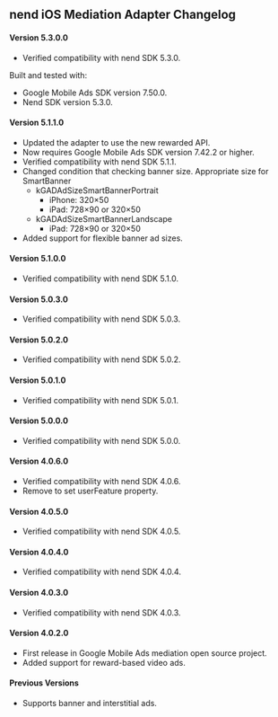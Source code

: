 ## nend iOS Mediation Adapter Changelog

#### Version 5.3.0.0
- Verified compatibility with nend SDK 5.3.0.

Built and tested with:
- Google Mobile Ads SDK version 7.50.0.
- Nend SDK version 5.3.0.

#### Version 5.1.1.0
- Updated the adapter to use the new rewarded API.
- Now requires Google Mobile Ads SDK version 7.42.2 or higher.
- Verified compatibility with nend SDK 5.1.1.
- Changed condition that checking banner size.
  Appropriate size for SmartBanner
  - kGADAdSizeSmartBannerPortrait
    - iPhone: 320×50
    - iPad: 728×90 or 320×50
  - kGADAdSizeSmartBannerLandscape
    - iPad: 728×90 or 320×50
- Added support for flexible banner ad sizes.

#### Version 5.1.0.0
- Verified compatibility with nend SDK 5.1.0.

#### Version 5.0.3.0
- Verified compatibility with nend SDK 5.0.3.

#### Version 5.0.2.0
- Verified compatibility with nend SDK 5.0.2.

#### Version 5.0.1.0
- Verified compatibility with nend SDK 5.0.1.

#### Version 5.0.0.0
- Verified compatibility with nend SDK 5.0.0.

#### Version 4.0.6.0
- Verified compatibility with nend SDK 4.0.6.
- Remove to set userFeature property.

#### Version 4.0.5.0
- Verified compatibility with nend SDK 4.0.5.

#### Version 4.0.4.0
- Verified compatibility with nend SDK 4.0.4.

#### Version 4.0.3.0
- Verified compatibility with nend SDK 4.0.3.

#### Version 4.0.2.0
- First release in Google Mobile Ads mediation open source project.
- Added support for reward-based video ads.

#### Previous Versions
- Supports banner and interstitial ads.
